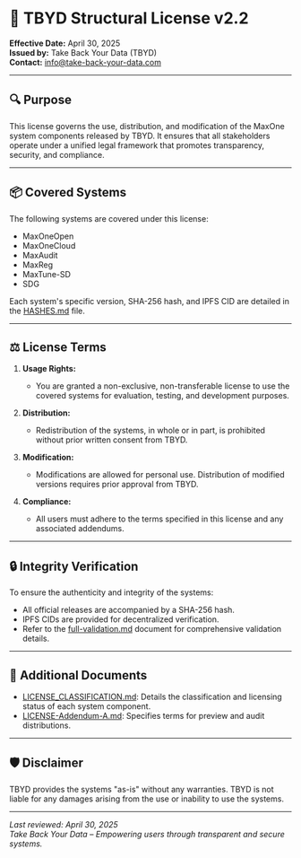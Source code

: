 # 📄 TBYD Structural License v2.2

**Effective Date:** April 30, 2025  
**Issued by:** Take Back Your Data (TBYD)  
**Contact:** info@take-back-your-data.com

---

## 🔍 Purpose

This license governs the use, distribution, and modification of the MaxOne system components released by TBYD. It ensures that all stakeholders operate under a unified legal framework that promotes transparency, security, and compliance.

---

## 📦 Covered Systems

The following systems are covered under this license:

- MaxOneOpen
- MaxOneCloud
- MaxAudit
- MaxReg
- MaxTune-SD
- SDG

Each system's specific version, SHA-256 hash, and IPFS CID are detailed in the [HASHES.md](./HASHES.md) file.

---

## ⚖️ License Terms

1. **Usage Rights:**  
   - You are granted a non-exclusive, non-transferable license to use the covered systems for evaluation, testing, and development purposes.

2. **Distribution:**  
   - Redistribution of the systems, in whole or in part, is prohibited without prior written consent from TBYD.

3. **Modification:**  
   - Modifications are allowed for personal use. Distribution of modified versions requires prior approval from TBYD.

4. **Compliance:**  
   - All users must adhere to the terms specified in this license and any associated addendums.

---

## 🔒 Integrity Verification

To ensure the authenticity and integrity of the systems:

- All official releases are accompanied by a SHA-256 hash.
- IPFS CIDs are provided for decentralized verification.
- Refer to the [full-validation.md](./full-validation.md) document for comprehensive validation details.

---

## 📄 Additional Documents

- [LICENSE_CLASSIFICATION.md](./LICENSE_CLASSIFICATION.md): Details the classification and licensing status of each system component.
- [LICENSE-Addendum-A.md](./LICENSE-Addendum-A.md): Specifies terms for preview and audit distributions.

---

## 🛡️ Disclaimer

TBYD provides the systems "as-is" without any warranties. TBYD is not liable for any damages arising from the use or inability to use the systems.

---

_Last reviewed: April 30, 2025_  
_Take Back Your Data – Empowering users through transparent and secure systems._
